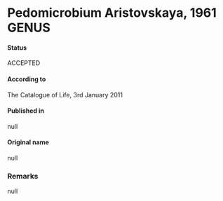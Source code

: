 # Pedomicrobium Aristovskaya, 1961 GENUS

#### Status
ACCEPTED

#### According to
The Catalogue of Life, 3rd January 2011

#### Published in
null

#### Original name
null

### Remarks
null
